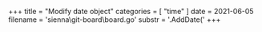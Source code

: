 +++
title = "Modify date object"
categories = [ "time" ]
date = 2021-06-05
filename = 'sienna\git-board\board.go'
substr = '.AddDate('
+++
